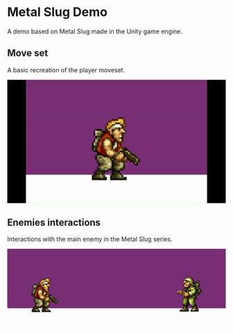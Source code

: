 # Metal Slug Demo

A demo based on Metal Slug made in the Unity game engine.

## Move set

A basic recreation of the player moveset.

![alt text](./extra/moveset.gif)

## Enemies interactions

Interactions with the main enemy in the Metal Slug series.

![alt text](./extra/interaction.gif)